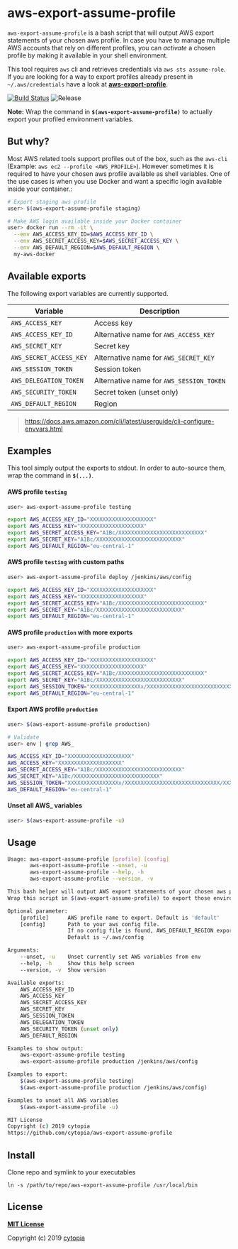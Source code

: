 # aws-export-assume-profile

`aws-export-assume-profile` is a bash script that will output AWS export statements of your chosen aws profile. In case you have to manage multiple AWS accounts that rely on different profiles, you can *activate* a chosen profile by making it available in your shell environment.

This tool requires `aws` cli and retrieves credentials via `aws sts assume-role`. If you are looking for a way to export profiles already present in `~/.aws/credentials` have a look at **[aws-export-profile](https://github.com/cytopia/aws-export-profile)**.

[![Build Status](https://github.com/cytopia/aws-export-assume-profile/workflows/linting/badge.svg)](https://github.com/cytopia/aws-export-assume-profile/actions?workflow=linting)
![Release](https://img.shields.io/github/release/cytopia/aws-export-assume-profile.svg)

**Note:** Wrap the command in **`$(aws-export-assume-profile)`** to actually export your profiled environment variables.


## But why?

Most AWS related tools support profiles out of the box, such as the `aws-cli` (Example: `aws ec2 --profile <AWS_PROFILE>`). However sometimes it is required to have your chosen aws profile available as shell variables. One of the use cases is when you use Docker and want a specific login available inside your container.:
```bash
# Export staging aws profile
user> $(aws-export-assume-profile staging)

# Make AWS login available inside your Docker container
user> docker run --rm -it \
  --env AWS_ACCESS_KEY_ID=$AWS_ACCESS_KEY_ID \
  --env AWS_SECRET_ACCESS_KEY=$AWS_SECRET_ACCESS_KEY \
  --env AWS_DEFAULT_REGION=$AWS_DEFAULT_REGION \
  my-aws-docker
```


## Available exports

The following export variables are currently supported.

| Variable               | Description |
|------------------------|-------------|
| `AWS_ACCESS_KEY`       | Access key  |
| `AWS_ACCESS_KEY_ID`    | Alternative name for `AWS_ACCESS_KEY`|
| `AWS_SECRET_KEY`       | Secret key  |
| `AWS_SECRET_ACCESS_KEY`| Alternative name for `AWS_SECRET_KEY`|
| `AWS_SESSION_TOKEN`    | Session token |
| `AWS_DELEGATION_TOKEN` | Alternative name for `AWS_SESSION_TOKEN` |
| `AWS_SECURITY_TOKEN`   | Secret token (unset only) |
| `AWS_DEFAULT_REGION`   | Region |

> https://docs.aws.amazon.com/cli/latest/userguide/cli-configure-envvars.html


## Examples

This tool simply output the exports to stdout. In order to auto-source them, wrap the command in **`$(...)`**.

#### AWS profile `testing`

```bash
user> aws-export-assume-profile testing

export AWS_ACCESS_KEY_ID="XXXXXXXXXXXXXXXXXXXX"
export AWS_ACCESS_KEY="XXXXXXXXXXXXXXXXXXXX"
export AWS_SECRET_ACCESS_KEY="A1Bc/XXXXXXXXXXXXXXXXXXXXXXXXXXX"
export AWS_SECRET_KEY="A1Bc/XXXXXXXXXXXXXXXXXXXXXXXXXXX"
export AWS_DEFAULT_REGION="eu-central-1"
```

#### AWS profile `testing` with custom paths

```bash
user> aws-export-assume-profile deploy /jenkins/aws/config

export AWS_ACCESS_KEY_ID="XXXXXXXXXXXXXXXXXXXX"
export AWS_ACCESS_KEY="XXXXXXXXXXXXXXXXXXXX"
export AWS_SECRET_ACCESS_KEY="A1Bc/XXXXXXXXXXXXXXXXXXXXXXXXXXX"
export AWS_SECRET_KEY="A1Bc/XXXXXXXXXXXXXXXXXXXXXXXXXXX"
export AWS_DEFAULT_REGION="eu-central-1"
```

#### AWS profile `production` with more exports
```bash
user> aws-export-assume-profile production

export AWS_ACCESS_KEY_ID="XXXXXXXXXXXXXXXXXXXX"
export AWS_ACCESS_KEY="XXXXXXXXXXXXXXXXXXXX"
export AWS_SECRET_ACCESS_KEY="A1Bc/XXXXXXXXXXXXXXXXXXXXXXXXXXX"
export AWS_SECRET_KEY="A1Bc/XXXXXXXXXXXXXXXXXXXXXXXXXXX"
export AWS_SESSION_TOKEN="XXXXXXXXXXXXXXXXx/XXXXXXXXXXXXXXXXXXXXXXXXXXXXXX/XXXXXXXXXXXXXXXXXXXXXXXX/XXXXXXXXXXXXXXXXXXX/XXXXXXXXXXXX="
export AWS_DEFAULT_REGION="eu-central-1"
```

#### Export AWS profile `production`
```bash
user> $(aws-export-assume-profile production)

# Validate
user> env | grep AWS_

AWS_ACCESS_KEY_ID="XXXXXXXXXXXXXXXXXXXX"
AWS_ACCESS_KEY="XXXXXXXXXXXXXXXXXXXX"
AWS_SECRET_ACCESS_KEY="A1Bc/XXXXXXXXXXXXXXXXXXXXXXXXXXX"
AWS_SECRET_KEY="A1Bc/XXXXXXXXXXXXXXXXXXXXXXXXXXX"
AWS_SESSION_TOKEN="XXXXXXXXXXXXXXXXx/XXXXXXXXXXXXXXXXXXXXXXXXXXXXXX/XXXXXXXXXXXXXXXXXXXXXXXX/XXXXXXXXXXXXXXXXXXX/XXXXXXXXXXXX="
AWS_DEFAULT_REGION="eu-central-1"
```

#### Unset all AWS_ variables
```bash
user> $(aws-export-assume-profile -u)
```


## Usage

```bash
Usage: aws-export-assume-profile [profile] [config]
       aws-export-assume-profile --unset, -u
       aws-export-assume-profile --help, -h
       aws-export-assume-profile --version, -v

This bash helper will output AWS export statements of your chosen aws profile.
Wrap this script in $(aws-export-assume-profile) to export those environment variables.

Optional parameter:
    [profile]      AWS profile name to export. Default is 'default'
    [config]       Path to your aws config file.
                   If no config file is found, AWS_DEFAULT_REGION export will not be available.
                   Default is ~/.aws/config

Arguments:
    --unset, -u    Unset currently set AWS variables from env
    --help, -h     Show this help screen
    --version, -v  Show version

Available exports:
    AWS_ACCESS_KEY_ID
    AWS_ACCESS_KEY
    AWS_SECRET_ACCESS_KEY
    AWS_SECRET_KEY
    AWS_SESSION_TOKEN
    AWS_DELEGATION_TOKEN
    AWS_SECURITY_TOKEN (unset only)
    AWS_DEFAULT_REGION

Examples to show output:
    aws-export-assume-profile testing
    aws-export-assume-profile production /jenkins/aws/config

Examples to export:
    $(aws-export-assume-profile testing)
    $(aws-export-assume-profile production /jenkins/aws/config)

Examples to unset all AWS variables
    $(aws-export-assume-profile -u)

MIT License
Copyright (c) 2019 cytopia
https://github.com/cytopia/aws-export-assume-profile
```

## Install
Clone repo and symlink to your executables
```shell
ln -s /path/to/repo/aws-export-assume-profile /usr/local/bin
```

## License

**[MIT License](LICENSE.md)**

Copyright (c) 2019 [cytopia](https://github.com/cytopia)

